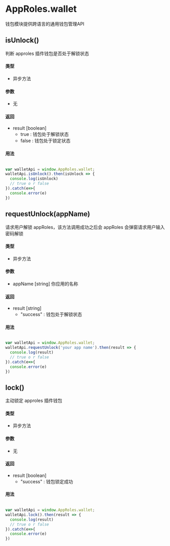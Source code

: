 # AppRoles.wallet

钱包模块提供跨语言的通用钱包管理API

## isUnlock()

判断 approles 插件钱包是否处于解锁状态

#### 类型
- 异步方法
#### 参数
- 无
#### 返回
- result [boolean]
  - true : 钱包处于解锁状态
  - false : 钱包处于锁定状态

#### 用法
```js

var walletApi = window.AppRoles.wallet;
walletApi.isUnlock().then(isUnlock => {
  console.log(isUnlock)
  // true o r false
}).catch(e=>{
  console.error(e)
})

```

## requestUnlock(appName)

请求用户解锁 appRoles，该方法调用成功之后会 appRoles 会弹窗请求用户输入密码解锁

#### 类型
- 异步方法
#### 参数
- appName [string] 你应用的名称
#### 返回
- result [string] 
  - "success" : 钱包处于解锁状态

#### 用法
```js

var walletApi = window.AppRoles.wallet;
walletApi.requestUnlock('your app name').then(result => {
  console.log(result)
  // true o r false
}).catch(e=>{
  console.error(e)
})

```

## lock()

主动锁定 approles 插件钱包

#### 类型
- 异步方法
#### 参数
- 无
#### 返回
- result [boolean]
  - "success" : 钱包锁定成功

#### 用法
```js

var walletApi = window.AppRoles.wallet;
walletApi.lock().then(result => {
  console.log(result)
  // true o r false
}).catch(e=>{
  console.error(e)
})

```